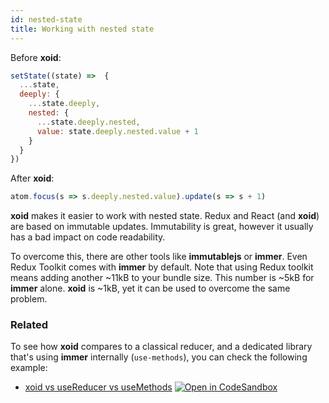 ```yaml
---
id: nested-state
title: Working with nested state
---
```


Before **xoid**:
```js
setState((state) =>  {
  ...state, 
  deeply: {
    ...state.deeply,
    nested: {
      ...state.deeply.nested,
      value: state.deeply.nested.value + 1
    }
  }
})
```

After **xoid**:
```js
atom.focus(s => s.deeply.nested.value).update(s => s + 1)
```

**xoid** makes it easier to work with nested state. Redux and React (and **xoid**) are  based on immutable updates. Immutability is great, however it usually has a bad impact on code readability.

To overcome this, there are other tools like **immutablejs** or **immer**. Even Redux Toolkit comes with **immer** by default. Note that using Redux toolkit means adding another ~11kB to your bundle size. This number is ~5kB for **immer** alone. **xoid** is ~1kB, yet it can be used to overcome the same problem.

### Related

To see how **xoid** compares to a classical reducer, and a dedicated library that's using **immer** internally (`use-methods`), you can check the following example:

- [xoid vs useReducer vs useMethods](https://github.com/xoidlabs/xoid/tree/master/examples/xoid-vs-usereducer-vs-usemethods) [![Open in CodeSandbox](https://img.shields.io/badge/Open%20in-CodeSandbox-blue?style=flat&colorA=4f2eb3&colorB=4f2eb3&logo=codesandbox)](https://githubbox.com/xoidlabs/xoid/tree/master/examples/xoid-vs-usereducer-vs-usemethods)